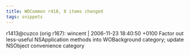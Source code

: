 ```yaml
---
title: WOCommon r418, 8 items changed
tags: snippets
---
```


r1413@cuzco (orig r167): wincent | 2006-11-23 18:40:50 +0100 Factor out less-useful NSApplication methods into WOBackground category; update NSObject convenience category
